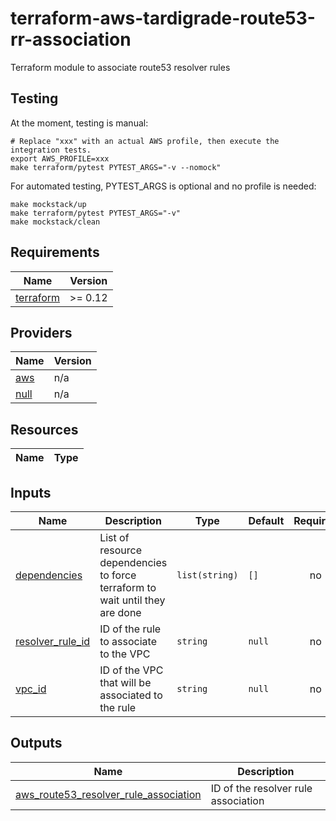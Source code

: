 # terraform-aws-tardigrade-route53-rr-association

Terraform module to associate route53 resolver rules

## Testing

At the moment, testing is manual:

```
# Replace "xxx" with an actual AWS profile, then execute the integration tests.
export AWS_PROFILE=xxx 
make terraform/pytest PYTEST_ARGS="-v --nomock"
```

For automated testing, PYTEST_ARGS is optional and no profile is needed:

```
make mockstack/up
make terraform/pytest PYTEST_ARGS="-v"
make mockstack/clean
```

<!-- BEGIN TFDOCS -->
## Requirements

| Name | Version |
|------|---------|
| <a name="requirement_terraform"></a> [terraform](#requirement\_terraform) | >= 0.12 |

## Providers

| Name | Version |
|------|---------|
| <a name="provider_aws"></a> [aws](#provider\_aws) | n/a |
| <a name="provider_null"></a> [null](#provider\_null) | n/a |

## Resources

| Name | Type |
|------|------|

## Inputs

| Name | Description | Type | Default | Required |
|------|-------------|------|---------|:--------:|
| <a name="input_dependencies"></a> [dependencies](#input\_dependencies) | List of resource dependencies to force terraform to wait until they are done | `list(string)` | `[]` | no |
| <a name="input_resolver_rule_id"></a> [resolver\_rule\_id](#input\_resolver\_rule\_id) | ID of the rule to associate to the VPC | `string` | `null` | no |
| <a name="input_vpc_id"></a> [vpc\_id](#input\_vpc\_id) | ID of the VPC that will be associated to the rule | `string` | `null` | no |

## Outputs

| Name | Description |
|------|-------------|
| <a name="output_aws_route53_resolver_rule_association"></a> [aws\_route53\_resolver\_rule\_association](#output\_aws\_route53\_resolver\_rule\_association) | ID of the resolver rule association |

<!-- END TFDOCS -->
